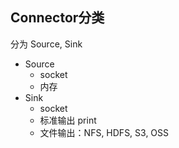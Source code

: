 
## Connector分类

分为 Source, Sink

* Source
  * socket
  * 内存
* Sink    
  * socket
  * 标准输出 print
  * 文件输出：NFS, HDFS, S3, OSS  



